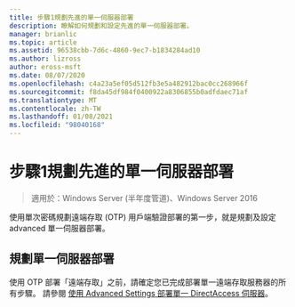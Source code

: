```yaml
---
title: 步驟1規劃先進的單一伺服器部署
description: 瞭解如何規劃和設定先進的單一伺服器部署。
manager: brianlic
ms.topic: article
ms.assetid: 96538cbb-7d6c-4860-9ec7-b1834284ad10
ms.author: lizross
author: eross-msft
ms.date: 08/07/2020
ms.openlocfilehash: c4a23a5ef05d512fb3e5a482912bac0cc268966f
ms.sourcegitcommit: f8da45df984f0400922a8306855b0adfdaec71af
ms.translationtype: MT
ms.contentlocale: zh-TW
ms.lasthandoff: 01/08/2021
ms.locfileid: "98040168"
---
```

# <a name="step-1-plan-an-advanced-single-server-deployment"></a>步驟1規劃先進的單一伺服器部署

>適用於：Windows Server (半年度管道)、Windows Server 2016

使用單次密碼規劃遠端存取 (OTP) 用戶端驗證部署的第一步，就是規劃及設定 advanced 單一伺服器部署。

## <a name="plan-a-single-server-deployment"></a>規劃單一伺服器部署
使用 OTP 部署「遠端存取」之前，請確定您已完成部署單一遠端存取服務器的所有步驟。 請參閱 [使用 Advanced Settings 部署單一 DirectAccess 伺服器](../../../directaccess/single-server-advanced/deploy-a-single-directaccess-server-with-advanced-settings.md)。

